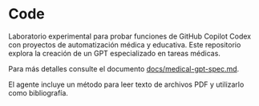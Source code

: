 # Code

Laboratorio experimental para probar funciones de GitHub Copilot Codex con proyectos de automatización médica y educativa. Este repositorio explora la creación de un GPT especializado en tareas médicas.

Para más detalles consulte el documento [docs/medical-gpt-spec.md](docs/medical-gpt-spec.md).

El agente incluye un método para leer texto de archivos PDF y utilizarlo como bibliografía.
